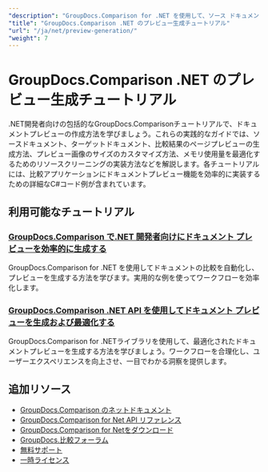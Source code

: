 ```yaml
---
"description": "GroupDocs.Comparison for .NET を使用して、ソース ドキュメント、ターゲット ドキュメント、および結果ドキュメントのページ プレビューを生成するためのステップ バイ ステップのチュートリアル。"
"title": "GroupDocs.Comparison .NET のプレビュー生成チュートリアル"
"url": "/ja/net/preview-generation/"
"weight": 7
---
```


# GroupDocs.Comparison .NET のプレビュー生成チュートリアル

.NET開発者向けの包括的なGroupDocs.Comparisonチュートリアルで、ドキュメントプレビューの作成方法を学びましょう。これらの実践的なガイドでは、ソースドキュメント、ターゲットドキュメント、比較結果のページプレビューの生成方法、プレビュー画像のサイズのカスタマイズ方法、メモリ使用量を最適化するためのリソースクリーニングの実装方法などを解説します。各チュートリアルには、比較アプリケーションにドキュメントプレビュー機能を効率的に実装するための詳細なC#コード例が含まれています。

## 利用可能なチュートリアル

### [GroupDocs.Comparison で.NET 開発者向けにドキュメント プレビューを効率的に生成する](./generate-document-previews-groupdocs-comparison-net/)
GroupDocs.Comparison for .NET を使用してドキュメントの比較を自動化し、プレビューを生成する方法を学びます。実用的な例を使ってワークフローを効率化します。

### [GroupDocs.Comparison .NET API を使用してドキュメント プレビューを生成および最適化する](./optimize-document-previews-groupdocs-comparison-dotnet/)
GroupDocs.Comparison for .NETライブラリを使用して、最適化されたドキュメントプレビューを生成する方法を学びましょう。ワークフローを合理化し、ユーザーエクスペリエンスを向上させ、一目でわかる洞察を提供します。

## 追加リソース

- [GroupDocs.Comparison のネットドキュメント](https://docs.groupdocs.com/comparison/net/)
- [GroupDocs.Comparison for Net API リファレンス](https://reference.groupdocs.com/comparison/net/)
- [GroupDocs.Comparison for Netをダウンロード](https://releases.groupdocs.com/comparison/net/)
- [GroupDocs.比較フォーラム](https://forum.groupdocs.com/c/comparison)
- [無料サポート](https://forum.groupdocs.com/)
- [一時ライセンス](https://purchase.groupdocs.com/temporary-license/)